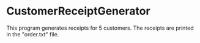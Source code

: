 # CustomerReceiptGenerator
This program generates receipts for 5 customers. The receipts are printed in the "order.txt" file.
